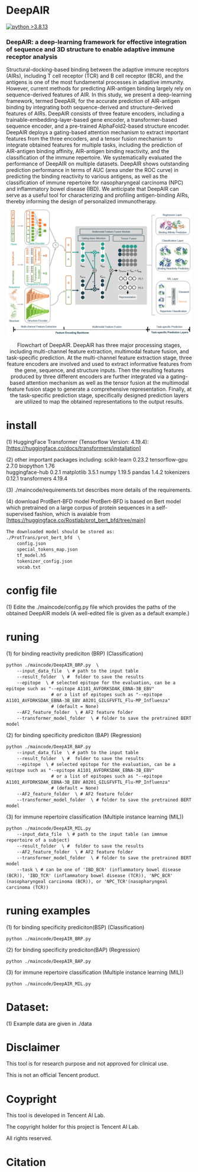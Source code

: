 # DeepAIR

[![python >3.8.13](https://img.shields.io/badge/python-3.8.13-brightgreen)](https://www.python.org/) 

### DeepAIR: a deep-learning framework for effective integration of sequence and 3D structure to enable adaptive immune receptor analysis
Structural-docking-based binding between the adaptive immune receptors (AIRs), including T cell receptor (TCR) and B cell receptor (BCR), and the antigens is one of the most fundamental processes in adaptive immunity. However, current methods for predicting AIR-antigen binding largely rely on sequence-derived features of AIR. In this study, we present a deep-learning framework, termed DeepAIR, for the accurate prediction of AIR-antigen binding by integrating both sequence-derived and structure-derived features of AIRs. DeepAIR consists of three feature encoders, including a trainable-embedding-layer-based gene encoder, a transformer-based sequence encoder, and a pre-trained AlphaFold2-based structure encoder. DeepAIR deploys a gating-based attention mechanism to extract important features from the three encoders, and a tensor fusion mechanism to integrate obtained features for multiple tasks, including the prediction of AIR-antigen binding affinity, AIR-antigen binding reactivity, and the classification of the immune repertoire. We systematically evaluated the performance of DeepAIR on multiple datasets. DeepAIR shows outstanding prediction performance in terms of AUC (area under the ROC curve) in predicting the binding reactivity to various antigens, as well as the classification of immune repertoire for nasopharyngeal carcinoma (NPC) and inflammatory bowel disease (IBD). We anticipate that DeepAIR can serve as a useful tool for characterizing and profiling antigen-binding AIRs, thereby informing the design of personalized immunotherapy.

![avatar](./figure/Figure1.png)

<center>Flowchart of DeepAIR. DeepAIR has three major processing stages, including multi-channel feature extraction, multimodal feature fusion, and task-specific prediction. At the multi-channel feature extraction stage, three feature encoders are involved and used to extract informative features from the gene, sequence, and structure inputs. Then the resulting features produced by three different encoders are further integrated via a gating-based attention mechanism as well as the tensor fusion at the multimodal feature fusion stage to generate a comprehensive representation. Finally, at the task-specific prediction stage, specifically designed prediction layers are utilized to map the obtained representations to the output results. </center>

# install

(1) HuggingFace Transformer (Tensorflow Version: 4.19.4):
    [https://huggingface.co/docs/transformers/installation]

(2) other important packages including:
    scikit-learn                 0.23.2
    tensorflow-gpu               2.7.0
    biopython                    1.76    
    huggingface-hub              0.2.1
    matplotlib                   3.5.1
    numpy                        1.19.5
    pandas                       1.4.2
    tokenizers                   0.12.1
    transformers                 4.19.4

(3) ./maincode/requirements.txt describes more details of the requirements.

(4) download ProtBert-BFD model
    ProtBert-BFD is based on Bert model which pretrained on a large corpus of protein sequences in a self-supervised fashion, which is avaiable from [https://huggingface.co/Rostlab/prot_bert_bfd/tree/main]
    
    The downloaded model should be stored as:
    ./ProtTrans/prot_bert_bfd  \
        config.json
        special_tokens_map.json
        tf_model.h5
        tokenizer_config.json
        vocab.txt

# config file

(1) Edite the ./maincode/config.py file which provides the paths of the obtained DeepAIR models (A well-edited file is given as a default example.)

# runing

(1) for binding reactivity prediciton (BRP) (Classification)

    python ./maincode/DeepAIR_BRP.py  \
        --input_data_file  \ # path to the input table 
        --result_folder  \ #  folder to save the results
        --epitope  \ # selected epitope for the evaluation, can be a epitope such as "--epitope A1101_AVFDRKSDAK_EBNA-3B_EBV" 
                     # or a list of epitopes such as "--epitope A1101_AVFDRKSDAK_EBNA-3B_EBV A0201_GILGFVFTL_Flu-MP_Influenza" 
                     # (default = None)
        --AF2_feature_folder  \ # AF2 feature folder
        --transformer_model_folder  \ # folder to save the pretrained BERT model

(2) for binding specificity prediciton (BAP) (Regression)

    python ./maincode/DeepAIR_BAP.py 
        --input_data_file  \ # path to the input table 
        --result_folder  \ #  folder to save the results
        --epitope  \ # selected epitope for the evaluation, can be a epitope such as "--epitope A1101_AVFDRKSDAK_EBNA-3B_EBV" 
                     # or a list of epitopes such as "--epitope A1101_AVFDRKSDAK_EBNA-3B_EBV A0201_GILGFVFTL_Flu-MP_Influenza" 
                     # (default = None)
        --AF2_feature_folder  \ # AF2 feature folder
        --transformer_model_folder  \ # folder to save the pretrained BERT model

(3) for immune repertoire classification (Multiple instance learning (MIL))
    
    python ./maincode/DeepAIR_MIL.py 
        --input_data_file  \ # path to the input table (an immnue repertoire of a subject)
        --result_folder  \ #  folder to save the results
        --AF2_feature_folder  \ # AF2 feature folder
        --transformer_model_folder  \ # folder to save the pretrained BERT model
        --task \ # can be one of 'IBD_BCR' (inflammatory bowel disease (BCR)), 'IBD_TCR' (inflammatory bowel disease (TCR)), 'NPC_BCR' (nasopharyngeal carcinoma (BCR)), or 'NPC_TCR'(nasopharyngeal carcinoma (TCR))

# runing examples

(1) for binding specificity prediciton(BSP) (Classification)

    python ./maincode/DeepAIR_BRP.py 

(2) for binding specificity prediciton(BAP) (Regression)

    python ./maincode/DeepAIR_BAP.py 

(3) for immune repertoire classification (Multiple instance learning (MIL))

    python ./maincode/DeepAIR_MIL.py 

# Dataset:

(1) Example data are given in ./data

# Disclaimer
This tool is for research purpose and not approved for clinical use.

This is not an official Tencent product.

# Coypright

This tool is developed in Tencent AI Lab.

The copyright holder for this project is Tencent AI Lab.

All rights reserved.

# Citation

